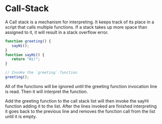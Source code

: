 # Call-Stack

A Call stack is a mechanism for interpreting. It keeps track of its place in a script that calls multiple functions.
If a stack takes up more space than assigned to it, it will result in a stack overflow error.

```js
function greeting() {
   sayHi();
}
function sayHi() {
   return "Hi!";
}

// Invoke the `greeting` function
greeting();
```
All of the functions will be ignored until the greeting function invocation line is read. Then it will interpret the function.

Add the greeting function to the call stack list will then invoke the sayHi function adding it to the list. After the lines invoked are finished interpreting it goes back to the previous line and removes the function call from the list until it is empty.


